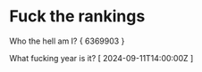 # Fuck the rankings

Who the hell am I?
{ 6369903 }

What fucking year is it?
[ 2024-09-11T14:00:00Z ]
